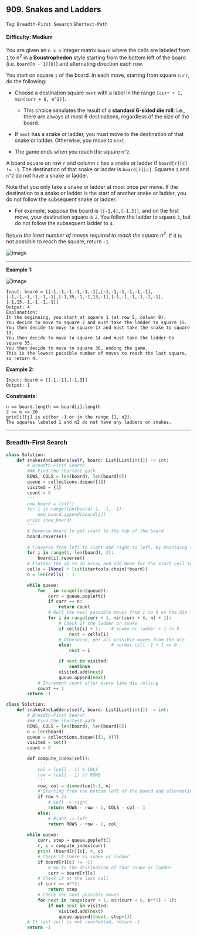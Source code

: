 ## 909. Snakes and Ladders

```Tag```: ```Breadth-First Seaarch``` ```Shortest-Path```

#### Difficulty: Medium

You are given an ```n x n``` integer matrix ```board``` where the cells are labeled from ```1``` to n<sup>2</sup> in a __Boustrophedon__ style starting from the bottom left of the board (i.e. ```board[n - 1][0]```) and alternating direction each row.

You start on square ```1``` of the board. In each move, starting from square ```curr```, do the following:

- Choose a destination square ```next``` with a label in the range ```[curr + 1, min(curr + 6, n^2)]```.
    - This choice simulates the result of a __standard 6-sided die roll__: i.e., there are always at most 6 destinations, regardless of the size of the board.

- If ```next``` has a snake or ladder, you must move to the destination of that snake or ladder. Otherwise, you move to ```next```.
- The game ends when you reach the square ```n^2```.

A board square on row ```r``` and column ```c``` has a snake or ladder if ```board[r][c] != -1```. The destination of that snake or ladder is ```board[r][c]```. Squares ```1``` and ```n^2``` do not have a snake or ladder.

Note that you only take a snake or ladder at most once per move. If the destination to a snake or ladder is the start of another snake or ladder, you do not follow the subsequent snake or ladder.

- For example, suppose the board is ```[[-1,4],[-1,3]]```, and on the first move, your destination square is ```2```. You follow the ladder to square ```3```, but do not follow the subsequent ladder to ```4```.

Return _the least number of moves required to reach the square n<sup>2</sup>_. If it is not possible to reach the square, return ```-1```.

![image](https://user-images.githubusercontent.com/35042430/214199552-c162dc1e-0626-4b4a-888b-28ec6fb91bfd.png)

---

__Example 1:__

![image](https://assets.leetcode.com/uploads/2018/09/23/snakes.png)
```
Input: board = [[-1,-1,-1,-1,-1,-1],[-1,-1,-1,-1,-1,-1],[-1,-1,-1,-1,-1,-1],[-1,35,-1,-1,13,-1],[-1,-1,-1,-1,-1,-1],[-1,15,-1,-1,-1,-1]]
Output: 4
Explanation: 
In the beginning, you start at square 1 (at row 5, column 0).
You decide to move to square 2 and must take the ladder to square 15.
You then decide to move to square 17 and must take the snake to square 13.
You then decide to move to square 14 and must take the ladder to square 35.
You then decide to move to square 36, ending the game.
This is the lowest possible number of moves to reach the last square, so return 4.
```

__Example 2:__
```
Input: board = [[-1,-1],[-1,3]]
Output: 1
```

__Constraints:__
```
n == board.length == board[i].length
2 <= n <= 20
grid[i][j] is either -1 or in the range [1, n2].
The squares labeled 1 and n2 do not have any ladders or snakes.
```

---

### Breadth-First Search

```Python
class Solution:
    def snakesAndLadders(self, board: List[List[int]]) -> int:
        # Breadth-First Search
        ### Find the shortest path
        ROWS, COLS = len(board), len(board[0])
        queue = collections.deque([1])
        visited = {1}
        count = 0
        '''
        new_board = list()
        for i in range(len(board)-1, -1, -1):
            new_board.append(board[i])
        print (new_board)
        '''
        # Reverse board to get start to the top of the board
        board.reverse()
        
        # Traverse from left to right and right to left, by maintaing the orders of columns and reversing every 2 row
        for i in range(1, len(board), 2):
            board[i].reverse()
        # Flatten the 2D to 1D array and add None for the start cell to offset the 0-th index
        cells = [None] + list(itertools.chain(*board))
        n = len(cells) - 1

        while queue:
            for _ in range(len(queue)):
                curr = queue.popleft()
                if curr == n:
                    return count
                # Roll the next possible moves from 1 to 6 on the die for as far as the last cell on the board
                for i in range(curr + 1, min(curr + 6, n) + 1):
                    # Check if the ladder or snake
                    if cells[i] + 1:    # snake or ladder + 1 != 0
                        next = cells[i]
                    # Otherwise, get all possible moves from the die
                    else:               # normal cell -1 + 1 == 0
                        next = i

                    if next in visited:
                        continue
                    visited.add(next)
                    queue.append(next)
            # Increment count after every time die rolling
            count += 1
        return -1
```

```Python
class Solution:
    def snakesAndLadders(self, board: List[List[int]]) -> int:
        # Breadth-First Search
        ### Find the shortest path
        ROWS, COLS = len(board), len(board[0])
        n = len(board)
        queue = collections.deque([(1, 0)])
        visited = set()
        count = 0

        def compute_index(cell):
            '''
            col = (cell - 1) % COLS
            row = (cell - 1) // ROWS
            '''
            row, col = divmod(cell-1, n)
            # Starting from the bottom left of the board and alternating direction each row
            if row % 2:
                # Left -> right
                return ROWS - row - 1, COLS - col - 1
            else:
                # Right -> left
                return ROWS - row - 1, col
            
        while queue:
            curr, step = queue.popleft()
            r, c = compute_index(curr)
            print (board[r][c], r, c)
            # Check if there is snake or ladder
            if board[r][c] != -1:
                # Go to the destination of that snake or ladder
                curr = board[r][c]
            # Check if at the last cell
            if curr == n**2:
                return step
            # Check the next possible moves
            for next in range(curr + 1, min(curr + 6, n**2) + 1):       # min(curr + 6, n**2) not inclusive; hence, +1 in loop
                if not next in visited:
                    visited.add(next)
                    queue.append((next, step+1))
        # If last cell is not reachabled, return -1
        return -1
```
        
